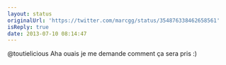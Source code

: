 ```yaml
---
layout: status
originalUrl: 'https://twitter.com/marcgg/status/354876338462658561'
isReply: true
date: 2013-07-10 08:14:47
---
```


@toutielicious Aha ouais je me demande comment ça sera pris :)
